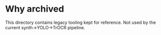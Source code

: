 # Why archived

This directory contains legacy tooling kept for reference.
Not used by the current synth→YOLO→TrOCR pipeline.
